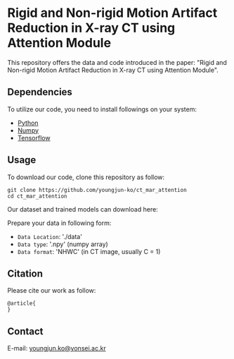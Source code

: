 # Rigid and Non-rigid Motion Artifact Reduction in X-ray CT using Attention Module
This repository offers the data and code introduced in the paper:
"Rigid and Non-rigid Motion Artifact Reduction in X-ray CT using Attention Module".

## Dependencies
To utilize our code, you need to install followings on your system:
* [Python](https://www.python.org/)
* [Numpy](https://numpy.org/)
* [Tensorflow](https://www.tensorflow.org/) 

## Usage
To download our code, clone this repository as follow:
```
git clone https://github.com/youngjun-ko/ct_mar_attention
cd ct_mar_attention
```


Our dataset and trained models can download here:


Prepare your data in following form:
* ```Data Location```: './data'
* ```Data type```: '.npy' (numpy array)
* ```Data format```: 'NHWC' (in CT image, usually C = 1)

## Citation
Please cite our work as follow:
```
@article{
}
```

## Contact
E-mail: youngjun.ko@yonsei.ac.kr
